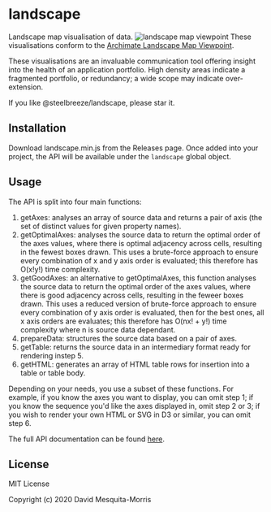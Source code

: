 # landscape
Landscape map visualisation of data.
![landscape map viewpoint](https://steelbreeze.net/images/landscape-map.png)
These visualisations conform to the [Archimate Landscape Map Viewpoint](https://pubs.opengroup.org/architecture/archimate2-doc/chap08.html#_Toc371945248).

These visualisations are an invaluable communication tool offering insight into the health of an application portfolio. High density areas indicate a fragmented portfolio, or redundancy; a wide scope may indicate over-extension.

If you like @steelbreeze/landscape, please star it.
## Installation
Download landscape.min.js from the Releases page. Once added into your project, the API will be available under the ```landscape``` global object.
## Usage
The API is split into four main functions:
1. getAxes: analyses an array of source data and returns a pair of axis (the set of distinct values for given property names).
2. getOptimalAxes: analyses the source data to return the optimal order of the axes values, where there is optimal adjacency across cells, resulting in the fewest boxes drawn. This uses a brute-force approach to ensure every combination of x and y axis order is evaluated; this therefore has O(x!y!) time complexity.
3. getGoodAxes: an alternative to getOptimalAxes, this function analyses the source data to return the optimal order of the axes values, where there is good adjacency across cells, resulting in the feweer boxes drawn. This uses a reduced version of brute-force approach to ensure every combination of y axis order is evaluated, then for the best ones, all x axis orders are evaluates; this therefore has O(nx! + y!) time complexity where n is source data dependant.
4. prepareData: structures the source data based on a pair of axes.
5. getTable: returns the source data in an intermediary format ready for rendering instep 5.
6. getHTML: generates an array of HTML table rows for insertion into a table or table body.

Depending on your needs, you use a subset of these functions. For example, if you know the axes you want to display, you can omit step 1; if you know the sequence you'd like the axes displayed in, omit step 2 or 3; if you wish to render your own HTML or SVG in D3 or similar, you can omit step 6.

The full API documentation can be found [here](https://steelbreeze.net/landscape/api/v1/).

## License
MIT License

Copyright (c) 2020 David Mesquita-Morris
